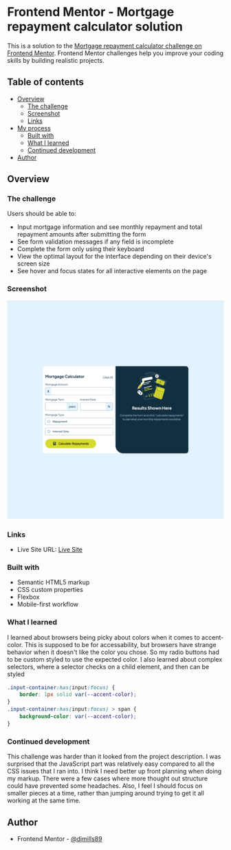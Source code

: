 # Frontend Mentor - Mortgage repayment calculator solution

This is a solution to the [Mortgage repayment calculator challenge on Frontend Mentor](https://www.frontendmentor.io/challenges/mortgage-repayment-calculator-Galx1LXK73). Frontend Mentor challenges help you improve your coding skills by building realistic projects. 

## Table of contents

- [Overview](#overview)
  - [The challenge](#the-challenge)
  - [Screenshot](#screenshot)
  - [Links](#links)
- [My process](#my-process)
  - [Built with](#built-with)
  - [What I learned](#what-i-learned)
  - [Continued development](#continued-development)
- [Author](#author)

## Overview

### The challenge

Users should be able to:

- Input mortgage information and see monthly repayment and total repayment amounts after submitting the form
- See form validation messages if any field is incomplete
- Complete the form only using their keyboard
- View the optimal layout for the interface depending on their device's screen size
- See hover and focus states for all interactive elements on the page

### Screenshot

![Screenshot](./assets/images/screenshot.png)

### Links
- Live Site URL: [Live Site](https://mortgagecalculaor.netlify.app/)

### Built with

- Semantic HTML5 markup
- CSS custom properties
- Flexbox
- Mobile-first workflow

### What I learned
I learned about browsers being picky about colors when it comes to accent-color.  This is supposed to be for accessability, but browsers have strange behavior when it doesn't like the color you chose.  So my radio buttons had to be custom styled to use the expected color.  I also learned about complex selectors, where a selector checks on a child element, and then can be styled


```css
.input-container:has(input:focus) {
    border: 1px solid var(--accent-color);
}
.input-container:has(input:focus) > span {
    background-color: var(--accent-color);
}
```

### Continued development

This challenge was harder than it looked from the project description.  I was surprised that the JavaScript part was relatively easy compared to all the CSS issues that I ran into.  I think I need better up front planning when doing my markup.  There were a few cases where more thought out structure could have prevented some headaches.  Also, I feel I should focus on smaller pieces at a time, rather than jumping around trying to get it all working at the same time.


## Author
- Frontend Mentor - [@djmills89](https://www.frontendmentor.io/profile/djmills89)



